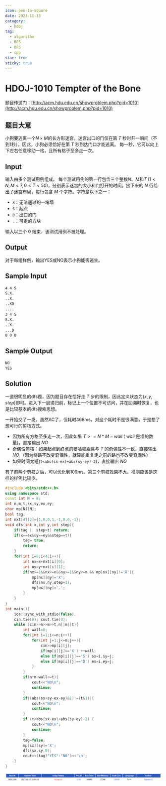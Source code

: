 ```yaml
---
icon: pen-to-square
date: 2023-11-13
category:
  - hdoj
tag:
  - algorithm
  - BFS
  - DFS
  - cpp
star: true
sticky: true
---
```


# HDOJ-1010 Tempter of the Bone

题目传送门：[http://acm.hdu.edu.cn/showproblem.php?pid=1010](http://acm.hdu.edu.cn/showproblem.php?pid=1010)

## 题目大意

小狗要逃离一个$N×M$的长方形迷宫，迷宫出口的门仅在第 $T$ 秒时开一瞬间（不到1秒）。因此，小狗必须恰好在第 $T$ 秒到达门口才能逃离。
每一秒，它可以向上下左右任意移动一格，且所有格子至多走一次。

## Input

输入由多个测试用例组成。
每个测试用例的第一行包含三个整数$N$、$M$和$T$ $(1<N, M<7, 0<T<50)$，分别表示迷宫的大小和门打开的时间。接下来的 $N$ 行给出了迷宫布局，每行包含 $M$ 个字符。字符是以下之一：

- `X`：无法通过的一堵墙
- `S`：起点
- `D`：出口的门
- `.`：可走的方块

输入以三个 $0$ 结束，该测试用例不被处理。


## Output

对于每组样例，输出YES或NO表示小狗能否逃生。

## Sample Input
```txt
4 4 5
S.X.
..X.
..XD
....
3 4 5
S.X.
..X.
...D
0 0 0
```
## Sample Output

```txt
NO
YES
```

## Solution

一道很明显的dfs题，因为题目存在恰好走 $T$ 步的限制，因此定义状态为$(x, y, step)$即可。进入下一层递归前，标记上一个位置不可访问，并在回溯时恢复，也是比较基本的dfs搜索思想。

一开始交了一发，虽然AC了，但耗时468ms，对这个耗时不是很满意，于是想了想可行的剪枝方式。

- 因为所有方格至多走一次，因此如果 $T >= N*M-wall$ ( $wall$ 是墙的数量)，直接输出 $NO$
- 奇偶性剪枝：如果起点到终点的曼哈顿距离与 $T$ 的奇偶性不一致，直接输出 $NO$ （因为绕路不改变奇偶性，就算能重复走之前的路也不改变奇偶性）
- 如果时间太短(`t<abs(sx-ex)+abs(sy-ey)-2`)，直接输出 $NO$

有了前两个剪枝之后，可以优化到109ms。第三个剪枝效果不大，推测应该是这样的样例比较少。

```cpp
#include <bits/stdc++.h>
using namespace std;
const int N = 8;
int n,m,t,sx,sy,ex,ey;
char mp[N][N];
bool tag;
int nxt[4][2]={1,0,0,1,-1,0,0,-1};
void dfs(int x,int y,int step){
    if(tag || step>t) return;
    if(x==ex&&y==ey&&step==t){
        tag= true;
        return;
    }
    for(int i=0;i<4;i++){
        int nx=x+nxt[i][0];
        int ny=y+nxt[i][1];
        if(nx>=1&&nx<=n&&ny>=1&&ny<=m && mp[nx][ny]!='X'){
            mp[nx][ny]='X';
            dfs(nx,ny,step+1);
            mp[nx][ny]='.';
        }
    }
}
int main(){
    ios::sync_with_stdio(false);
    cin.tie(0); cout.tie(0);
    while (cin>>n>>m>>t,n||m||t){
        int wall=0;
        for(int i=1;i<=n;i++){
            for(int j=1;j<=m;j++){
                cin>>mp[i][j];
                if(mp[i][j]=='X') ++wall;
                else if(mp[i][j]=='S') sx=i,sy=j;
                else if(mp[i][j]=='D') ex=i,ey=j;
            }
        }
        if(n*m-wall<=t){
            cout<<"NO\n";
            continue;
        }
        if((abs(sx+sy-ex-ey)&1)!=(t&1)){
            cout<<"NO\n";
            continue;
        }
        if (t<abs(sx-ex)+abs(sy-ey)-2) {
            cout<<"NO\n";
            continue;
        }
        tag=false;
        mp[sx][sy]='X';
        dfs(sx,sy,0);
        cout<<(tag?"YES":"NO")<<'\n';
    }
}
```

![](/assets/images/hdoj/1010.png)